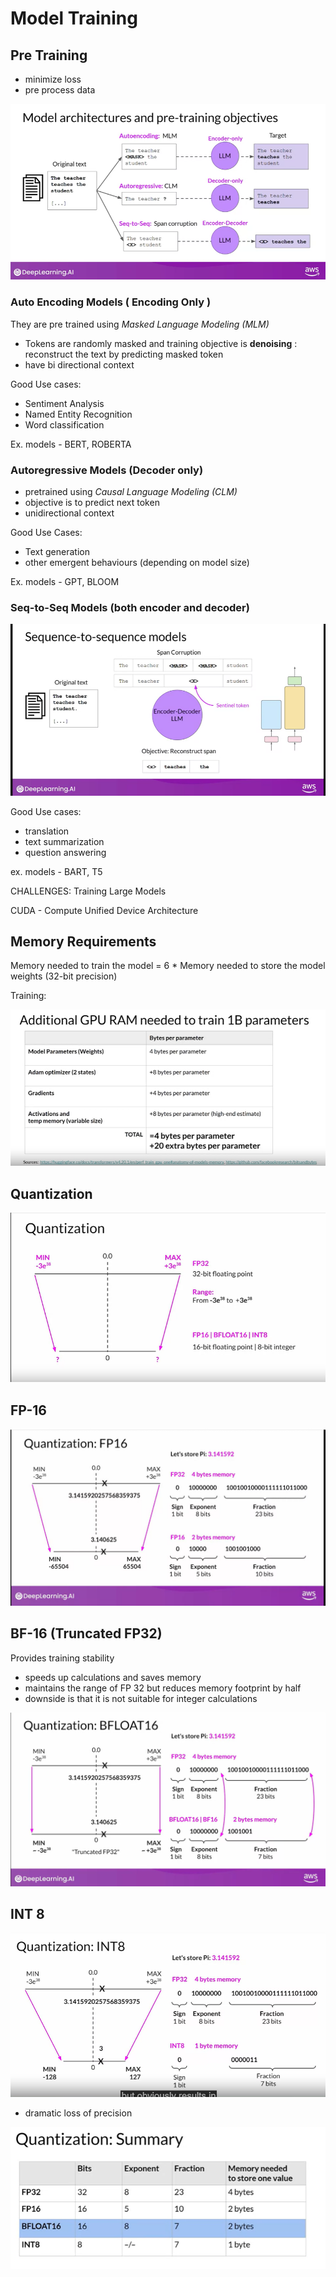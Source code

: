 # Model Training 

## Pre Training 

- minimize loss 
- pre process data 

![alt text](image-1.png)

### Auto Encoding Models ( Encoding Only )

They are pre trained using *Masked Language Modeling (MLM)*
- Tokens are randomly masked and training objective is **denoising** : reconstruct the text by predicting masked token
- have bi directional context  

Good Use cases: 
- Sentiment Analysis 
- Named Entity Recognition 
- Word classification 

Ex. models - BERT, ROBERTA 

### Autoregressive Models (Decoder only)
- pretrained using *Causal Language Modeling (CLM)*
- objective is to predict next token 
- unidirectional context 

Good Use Cases: 
- Text generation 
- other emergent behaviours (depending on model size)

Ex. models - GPT, BLOOM 

### Seq-to-Seq Models (both encoder and decoder)

![alt text](image.png)

Good Use cases: 
- translation 
- text summarization 
- question answering 

ex. models - BART, T5

CHALLENGES: Training Large Models

CUDA - Compute Unified Device Architecture 

## Memory Requirements

Memory needed to train the model = 6 * Memory needed to store the model weights (32-bit precision)

Training: 

![alt text](image-2.png)

## Quantization 

![alt text](image-3.png)

## FP-16

![alt text](image-4.png)

## BF-16 (Truncated FP32) 

Provides training stability 

- speeds up calculations and saves memory 
- maintains the range of FP 32 but reduces memory footprint by half 
- downside is that it is not suitable for integer calculations

![alt text](image-6.png)

## INT 8 

![alt text](image-8.png)

- dramatic loss of precision 

![alt text](image-7.png)

